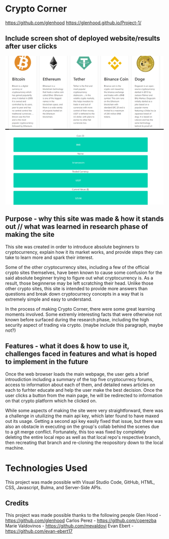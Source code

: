 # Crypto Corner
https://github.com/glenhood
https://glenhood.github.io/Project-1/


 ## Include screen shot of deployed website/results after user clicks
 ![alt text](assets\images\Main_crypto.PNG)
 ![alt text](assets\images\Ticker_Crypto.PNG)




## Purpose - why this site was made & how it stands out // what was learned in research phase of making the site

This site was created in order to introduce absolute beginners to cryptocurrency, explain how it its market works, and provide steps they can take to learn more and spark their interest. 

Some of the other cryptocurrency sites, including a few of the official crypto sites themselves, have been known to cause some confusion for the said absolute beginner trying to figure out what cryptocurrency is. As a result, those beginnerse may be left scratching their head. Unlike those other crypto sites, this site is intended to provide more answers than questions and break down cryptocurrecy concepts in a way that is extremely simple and easy to understand.

In the process of making Crypto Corner, there were some great learning moments involved. Some extremly interesting facts that were otherwise not known before surfaced during the research phase, including the high security aspect of trading via crypto. (maybe include this paragraph, maybe not?)



## Features - what it does & how to use it, challenges faced in features and what is hoped to implement in the future

Once the web browser loads the main webpage, the user gets a brief introudiction including a summary of the top five cryptocurrecy forums, access to information about each of them, and detailed news articles on each to furhter educate and help the user make the best decision.
Once the user clicks a button from the main page, he will be redirected to 
information on that crypto platform which he clicked on. 


While some aspects of making the site were very straightforward, there was a challenge in utuilizing the main api key, which later found to have maxed out  its usage. Getting a second api key easily fixed that issue, but there was also an obstacle in executing on the group's collab behind the scenes due to a git merge conflict. Fortunately, this too was fixed by completely deleting the entire local repo as well as that local repo's respective branch, then recreating that branch and re-cloning the reopository down to the local machine.


# Technologies Used

This project was made possible with Visual Studio Code, GitHub, HTML, CSS, Javascript, Bulma, and Server-Side APIs.

## Credits

This project was made possible thanks to the following people
Glen Hood - https://github.com/glenhood
Carlos Perez - https://github.com/cperezba
Marie Valdovinos - https://github.com/mevaldovi
Evan Ebert - https://github.com/evan-ebert17




